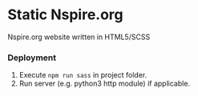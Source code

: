 # Static Nspire.org
Nspire.org website written in HTML5/SCSS

### Deployment
1. Execute `npm run sass` in project folder.
2. Run server (e.g. python3 http module) if applicable.